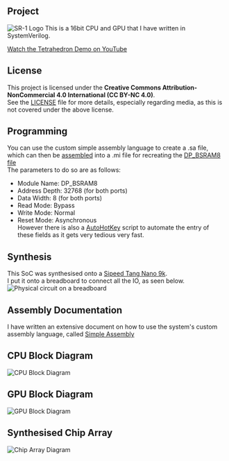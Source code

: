 ## Project
<img src="Images/Title.png" alt="SR-1 Logo">  
This is a 16bit CPU and GPU that I have written in SystemVerilog.

[Watch the Tetrahedron Demo on YouTube](https://youtu.be/6NJTSfFw-bk)

## License
This project is licensed under the **Creative Commons Attribution-NonCommercial 4.0 International (CC BY-NC 4.0)**.  
See the [LICENSE](LICENSE) file for more details, especially regarding media, as this is not covered under the above license.

## Programming
You can use the custom simple assembly language to create a .sa file, which can then be [assembled](HelperPrograms/Assembler/sa_assembler.py) into a .mi file for recreating the [DP_BSRAM8 file](CPU/Memory/gowin_dpb/dp_bsram8.v)  
The parameters to do so are as follows:
- Module Name: 	    DP_BSRAM8
- Address Depth:	32768 (for both ports)
- Data Width:		8 (for both ports)
- Read Mode: 		Bypass
- Write Mode:		Normal
- Reset Mode:		Asynchronous  
However there is also a [AutoHotKey](HelperPrograms/BSRAM_Instantiate.ahk) script to automate the entry of these fields as it gets very tedious very fast.

## Synthesis
This SoC was synthesised onto a [Sipeed Tang Nano 9k](https://wiki.sipeed.com/hardware/en/tang/Tang-Nano-9K/Nano-9K.html).  
I put it onto a breadboard to connect all the IO, as seen below.
<img src="Images/physical_circuit.jpg" alt="Physical circuit on a breadboard">

## Assembly Documentation
I have written an extensive document on how to use the system's custom assembly language, called [Simple Assembly](HelperPrograms/Assembler/Assembler.pdf)

## CPU Block Diagram 
<img src="Images/cpu_block.png" alt="CPU Block Diagram">

## GPU Block Diagram
<img src="Images/gpu_block.png" alt="GPU Block Diagram">

## Synthesised Chip Array
<img src="Images/ChipArray_v3_large.png" alt="Chip Array Diagram">